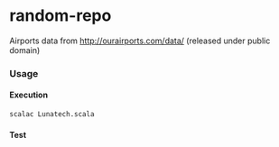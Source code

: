 # random-repo

Airports data from http://ourairports.com/data/ (released under public domain)

### Usage

#### Execution

```bash
scalac Lunatech.scala
```

#### Test

#
